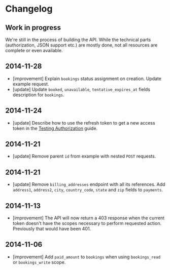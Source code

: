 # Changelog

## Work in progress

We're still in the process of building the API. While the technical parts
(authorization, JSON support etc.) are mostly done, not all resources
are complete or even available.

## 2014-11-28
  * [improvement] Explain `bookings` status assignment on creation. Update example request.
  * [update] Update `booked`, `unavailable`, `tentative_expires_at` fields description for `bookings`.

## 2014-11-24
  * [update] Describe how to use the refresh token to get a new access token in the [Testing Authorization](/reference/testing_authorization) guide.

## 2014-11-21
  * [update] Remove parent `id` from example with nested `POST` requests.

## 2014-11-21
  * [update] Remove `billing_addresses` endpoint with all its references. Add `address1`, `address2`, `city`, `country_code`, `state` and `zip` fields to `payments`.

## 2014-11-13
  * [improvement] The API will now return a 403 response when the current token doesn't have
    the scopes necessary to perform requested action. Previously that would have been 401.

## 2014-11-06
  * [improvement] Add `paid_amount` to `bookings` when using `bookings_read` or `bookings_write` scope.
